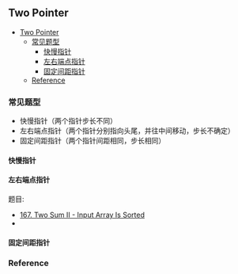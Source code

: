 ## Two Pointer

- [Two Pointer](#two-pointer)
  - [常见题型](#常见题型)
    - [快慢指针](#快慢指针)
    - [左右端点指针](#左右端点指针)
    - [固定间距指针](#固定间距指针)
  - [Reference](#reference)


### 常见题型
- 快慢指针（两个指针步长不同）
- 左右端点指针（两个指针分别指向头尾，并往中间移动，步长不确定）
- 固定间距指针（两个指针间距相同，步长相同）

#### 快慢指针

#### 左右端点指针
题目:
- [167. Two Sum II - Input Array Is Sorted](https://leetcode.com/problems/two-sum-ii-input-array-is-sorted/)
- 


#### 固定间距指针


### Reference
